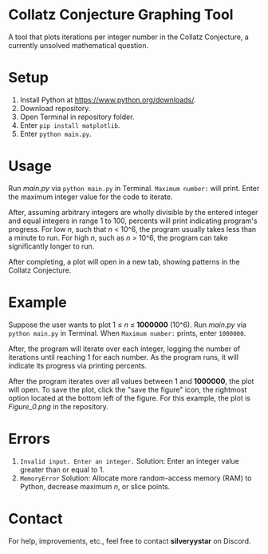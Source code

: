 # Collatz Conjecture Graphing Tool
A tool that plots iterations per integer number in the Collatz Conjecture, a currently unsolved mathematical question.

# Setup
1. Install Python at https://www.python.org/downloads/.
2. Download repository.
3. Open Terminal in repository folder.
4. Enter ```pip install matplotlib```. 
5. Enter ```python main.py```.

# Usage
Run *main.py* via ```python main.py``` in Terminal.
```Maximum number:``` will print.
Enter the maximum integer value for the code to iterate.

After, assuming arbitrary integers are wholly divisible by the entered integer and equal integers in range 1 to 100, percents will print indicating program's progress.
For low *n*, such that *n* < 10^6, the program usually takes less than a minute to run.
For high *n*, such as *n* > 10^6, the program can take significantly longer to run.

After completing, a plot will open in a new tab, showing patterns in the Collatz Conjecture.

# Example
Suppose the user wants to plot 1 ≤ *n* ≤ **1000000** (10^6).
Run *main.py* via ```python main.py``` in Terminal.
When ```Maximum number:``` prints, enter ```1000000```.

After, the program will iterate over each integer, logging the number of iterations until reaching 1 for each number.
As the program runs, it will indicate its progress via printing percents.

After the program iterates over all values between 1 and **1000000**, the plot will open.
To save the plot, click the "save the figure" icon, the rightmost option located at the bottom left of the figure.
For this example, the plot is *Figure_0.png* in the repository.

# Errors
1. ```Invalid input. Enter an integer.```
Solution: Enter an integer value greater than or equal to 1.
2. ```MemoryError```
Solution: Allocate more random-access memory (RAM) to Python, decrease maximum *n*, or slice points.

# Contact
For help, improvements, etc., feel free to contact **silveryystar** on Discord.